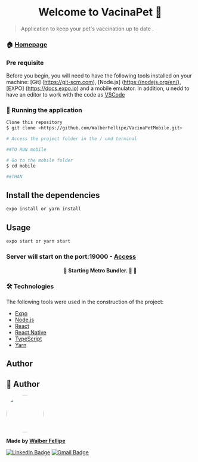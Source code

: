<h1 align="center">Welcome to VacinaPet 👋</h1>


> Application to keep your pet's vaccination up to date
.

### 🏠 [Homepage](https://github.com/WalberFellipe/NLW2)

### Pre requisite

Before you begin, you will need to have the following tools installed on your machine:
[Git] (https://git-scm.com), [Node.js] (https://nodejs.org/en/),[EXPO] (https://docs.expo.io) and a mobile emulator.
In addition, u nedd to have an editor to work with the code as [VSCode](https://code.visualstudio.com/)

### 🎲 Running the application


```bash
Clone this repository
$ git clone <https://github.com/WalberFellipe/VacinaPetMobile.git>

# Access the project folder in the / cmd terminal

##TO RUN mobile

# Go to the mobile folder
$ cd mobile

##THAN
```

## Install the dependencies

```sh
expo install or yarn install
```

## Usage

```sh
expo start or yarn start
```

### Server will start on the port:19000 - [Access](exp://192.168.1.7:19000)

<h4 align="center"> 
	🚧  Starting Metro Bundler. 🚀 🚧
</h4>

### 🛠 Technologies

The following tools were used in the construction of the project:

- [Expo](https://expo.io/)
- [Node.js](https://nodejs.org/en/)
- [React](https://pt-br.reactjs.org/)
- [React Native](https://reactnative.dev/)
- [TypeScript](https://www.typescriptlang.org/docs)
- [Yarn](https://classic.yarnpkg.com/pt-BR/docs/)

## Author

👤 Author
---

<a><img style="border-radius: 50%;" src="https://avatars2.githubusercontent.com/u/51340360?s=460&u=9edfb8c41900d8ff429b4daeb31f3fae8a397a18&v=4" width="100px;" alt="">
	
<b>Made by [Walber Fellipe](https://github.com/WalberFellipe)</b></a>

[![Linkedin Badge](https://img.shields.io/badge/-Walber-blue?style=flat-square&logo=Linkedin&logoColor=white&link=https://www.linkedin.com/in/walber-fellipe-579549165/)](https://www.linkedin.com/in/walber-fellipe-579549165/) 
[![Gmail Badge](https://img.shields.io/badge/-walberfellipe18@gmail.com-c14438?style=flat-square&logo=Gmail&logoColor=white&link=mailto:walberfellipe18@gmail.com)](mailto:walberfellipe18@gmail.com)
